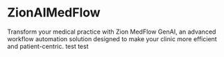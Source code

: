# ZionAIMedFlow
Transform your medical practice with Zion MedFlow GenAI, an advanced workflow automation solution designed to make your clinic more efficient and patient-centric. 
test test
